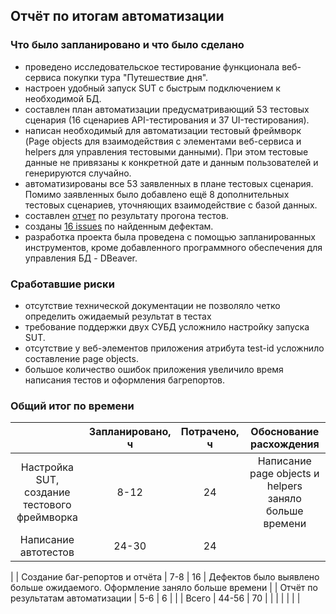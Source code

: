 ## Отчёт по итогам автоматизации ##
### Что было запланировано и что было сделано ###
- проведено исследовательское тестирование функционала веб-сервиса покупки тура "Путешествие дня".
- настроен удобный запуск SUT с быстрым подключением к необходимой БД.
- составлен план автоматизации предусматривающий 53 тестовых сценария (16 сценариев API-тестирования и 37 UI-тестирования).
- написан необходимый для автоматизации тестовый фреймворк (Page objects для взаимодействия с элементами веб-сервиса и helpers для управления тестовыми данными). При этом тестовые данные не привязаны к конкретной дате и данным пользователей и генерируются случайно.
- автоматизированы все 53 заявленных в плане тестовых сценария. Помимо заявленных было добавлено ещё 8 дополнительных тестовых сценариев, уточняющих взаимодействие с базой данных.
- составлен [отчет](https://github.com/MillaDom/QA_Diploma/blob/main/docs/Report.md) по результату прогона тестов.
- созданы [16 issues](https://github.com/MillaDom/QA_Diploma/issues) по найденным дефектам.
- разработка проекта была проведена с помощью запланированных инструментов, кроме добавленного программного обеспечения для управления БД - DBeaver.
### Сработавшие риски ###
- отсутствие технической документации не позволяло четко определить ожидаемый результат в тестах
- требование поддержки двух СУБД усложнило настройку запуска SUT.
- отсутствие у веб-элементов приложения атрибута test-id усложнило составление page objects.
- большое количество ошибок приложения увеличило время написания тестов и оформления багрепортов.

### Общий итог по времени ###
|                                              | Запланировано, ч | Потрачено, ч |                          Обоснование расхождения                           |
|:--------------------------------------------:|:----------------:|:------------:|:--------------------------------------------------------------------------:|
| Настройка SUT, создание тестового фреймворка |       8-12       |      24      |           Написание page objects и helpers заняло больше времени           |
|            Написание автотестов	             |      24-30       |      24      |                                                                            |
 |
|       Создание баг-репортов и отчёта	        |       7-8        |      16      | Дефектов было выявлено больше ожидаемого. Оформление заняло больше времени |
|     Отчёт по результатам автоматизации	      |       5-6        |      6       |                                                                            |
|                    Всего                     |      44-56       |      70      |                                                                            |
|                                              |                  |              |                                                                            |
